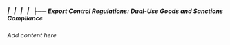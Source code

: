 ##### |   |   |   |   ├── Export Control Regulations: Dual-Use Goods and Sanctions Compliance

*Add content here*